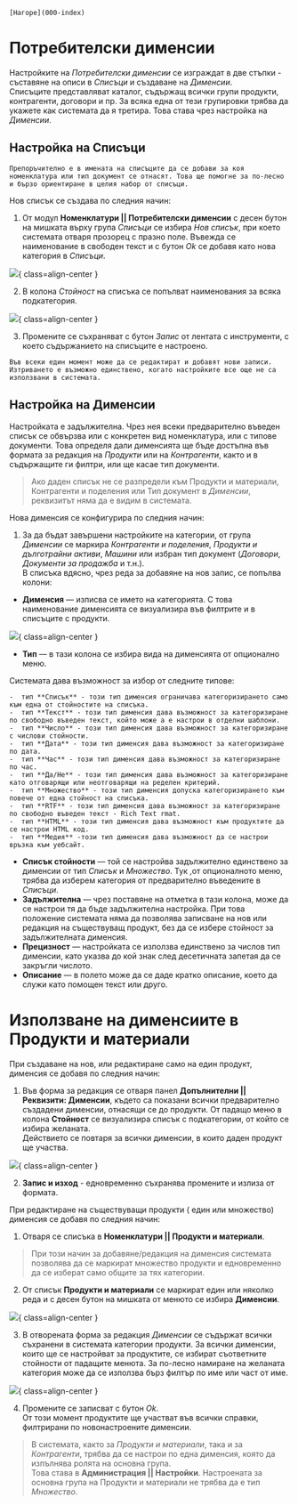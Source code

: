```{only} html
[Нагоре](000-index)
```

# Потребителски дименсии

Настройките на *Потребителски дименсии* се изграждат в две стъпки - съставяне на описи в *Списъци* и създаване на *Дименсии*.  
Списъците представляват каталог, съдържащ всички групи продукти, контрагенти, договори и пр. За всяка една от тези групировки трябва да укажете как системата да я третира. Това става чрез настройка на *Дименсии*.

## Настройка на Списъци  

```{tip}
Препоръчително е в имената на списъците да се добави за коя номенклатура или тип документ се отнасят. Това ще помогне за по-лесно и бързо ориентиране в целия набор от списъци. 
```

Нов списък се създава по следния начин:

1) От модул **Номенклатури || Потребителски дименсии** с десен бутон на мишката върху група *Списъци* се избира *Нов списък*, при което системата отваря прозорец с празно поле. Въвежда се наименование в свободен текст и с бутон *Ok* се добавя като нова категория в *Списъци*. 

![](908-dimensions1.png){ class=align-center }

2) В колона *Стойност* на списъка се попълват наименования за всяка подкатегория. 

![](908-dimensions2.png){ class=align-center }

3) Промените се съхраняват с бутон *Запис* от лентата с инструменти, с което съдържанието на списъците е настроено. 

```{tip}
Във всеки един момент може да се редактират и добавят нови записи.  
Изтриването е възможно единствено, когато настройките все още не са използвани в системата. 
```

## Настройка на Дименсии

Настройката е задължителна. Чрез нея всеки предварително въведен списък се обвързва или с конкретен вид номенклатура, или с типове документи. Това определя дали дименсията ще бъде достъпна във формата за редакция на *Продукти* или на *Контрагенти*, както и в съдържащите ги филтри, или ще касае тип документи.  

> Ако даден списък не се разпредели към Продукти и материали, Контрагенти и поделения или Тип документ в *Дименсии*, реквизитът няма да е видим в системата.

Нова дименсия се конфигурира по следния начин:

1) За да бъдат завършени настройките на категории, от група *Дименсии* се маркира *Контрагенти и поделения*, *Продукти и дълготрайни активи*, *Машини* или избран тип документ (*Договори*, *Документи за продажба* и т.н.).  
В списъка вдясно, чрез реда за добавяне на нов запис, се попълва колони:

- **Дименсия** —  изписва се името на категорията. 
С това наименование дименсията се визуализира във филтрите и в списъците с продукти.  

![](908-dimensions3.png){ class=align-center }

- **Тип** — в тази колона се избира вида на дименсията от опционално меню.

Системата дава възможност за избор от следните типове:

    -  тип **Списък** - този тип дименсия ограничава категоризирането само към една от стойностите на списъка.  
    -  тип **Текст** - този тип дименсия дава възможност за категоризиране по свободно въведен текст, който може а е настрои в отделни шаблони.  
    -  тип **Число** - този тип дименсия дава възможност за категоризиране с числови стойности.  
    -  тип **Дата** - този тип дименсия дава възможност за категоризиране по дата.  
    -  тип **Час** - този тип дименсия дава възможност за категоризиране по час.  
    -  тип **Да/Не** - този тип дименсия дава възможност за категоризиране като отговарящи или неотговарящи на ределен критерий.  
    -  тип **Множество** - този тип дименсия допуска категоризирането към повече от една стойност на списъка.  
    -  тип **RTF** - този тип дименсия дава възможност за категоризиране по свободно въведен текст - Rich Text rmat.  
    -  тип **HTML** - този тип дименсия дава възможност към продуктите да се настрои HTML код.  
    -  тип **Медия** -този тип дименсия дава възможност да се настрои връзка към уебсайт.  

- **Списък стойности** — той се настройва задължително единствено за дименсии от тип *Списък* и *Множество*. Тук ,от опционалното меню, трябва да изберем категория от предварително въведените в *Списъци*.
- **Задължителна** — чрез поставяне на отметка в тази колона, може да се настрои тя да бъде задължителна настройка. При това положение системата няма да позволява записване на нов или редакция на съществуващ продукт, без да се избере стойност за задължителната дименсия.
- **Прецизност** — настройката се използва единствено за числов тип дименсии, като указва до кой знак след десетичната запетая да се закръгли числото.
- **Описание** — в полето може да се даде кратко описание, което да служи като помощен текст или друго.

# Използване на дименсиите в Продукти и материали

При създаване на нов, или редактиране само на един продукт, дименсия се добавя по следния начин:

1) Във форма за редакция се отваря панел **Допълнителни || Реквизити: Дименсии**, където са показани всички предварително създадени дименсии, отнасящи се до продукти. От падащо меню в колона **Стойност** се визуализира списък с подкатегории, от който се избира желаната.  
Действието се повтаря за всички дименсии, в които даден продукт ще участва.

![](908-dimensions4.png){ class=align-center }

2) **Запис и изход** - едновременно съхранява промените и излиза от формата.

При редактиране на съществуващи продукти ( един или множество) дименсия се добавя по следния начин:

1) Отваря се списъка в **Номенклатури || Продукти и материали**. 

> При този начин за добавяне/редакция на дименсия системата позволява да се маркират множество продукти и едновременно да се изберат само общите за тях категории.  

2) От списък **Продукти и материали** се маркират един или няколко реда и с десен бутон на мишката от менюто се избира **Дименсии**.

![](908-dimensions5.png){ class=align-center }

3) В отворената форма за редакция *Дименсии* се съдържат всички съхранени в системата категории продукти. За всички дименсии, които ще се настройват за продуктите, се избират съответните стойности от падащите менюта. 
За по-лесно намиране на желаната категория може да се използва бърз филтър по име или част от име.  

![](908-dimensions6.png){ class=align-center }

4) Промените се записват с бутон *Ok*.  
От този момент продуктите ще участват във всички справки, филтрирани по новонастроените дименсии.

> В системата, както за *Продукти и материали*, така и за *Контрагенти*, трябва да се настрои по една дименсия, която да изпълнява ролята на основна група.  
Това става в **Администрация || Настройки**. Настроената за основна група на Продукти и материали не трябва да е тип *Множество*.